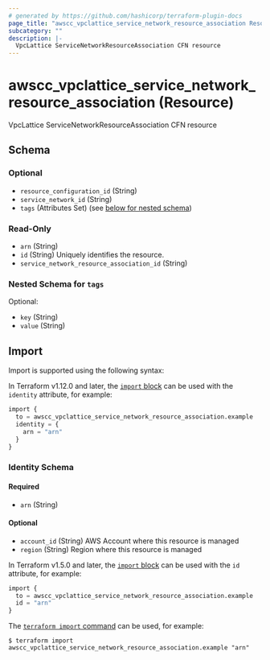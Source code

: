 ```yaml
---
# generated by https://github.com/hashicorp/terraform-plugin-docs
page_title: "awscc_vpclattice_service_network_resource_association Resource - terraform-provider-awscc"
subcategory: ""
description: |-
  VpcLattice ServiceNetworkResourceAssociation CFN resource
---
```


# awscc_vpclattice_service_network_resource_association (Resource)

VpcLattice ServiceNetworkResourceAssociation CFN resource



<!-- schema generated by tfplugindocs -->
## Schema

### Optional

- `resource_configuration_id` (String)
- `service_network_id` (String)
- `tags` (Attributes Set) (see [below for nested schema](#nestedatt--tags))

### Read-Only

- `arn` (String)
- `id` (String) Uniquely identifies the resource.
- `service_network_resource_association_id` (String)

<a id="nestedatt--tags"></a>
### Nested Schema for `tags`

Optional:

- `key` (String)
- `value` (String)

## Import

Import is supported using the following syntax:

In Terraform v1.12.0 and later, the [`import` block](https://developer.hashicorp.com/terraform/language/import) can be used with the `identity` attribute, for example:

```terraform
import {
  to = awscc_vpclattice_service_network_resource_association.example
  identity = {
    arn = "arn"
  }
}
```

<!-- schema generated by tfplugindocs -->
### Identity Schema

#### Required

- `arn` (String)

#### Optional

- `account_id` (String) AWS Account where this resource is managed
- `region` (String) Region where this resource is managed

In Terraform v1.5.0 and later, the [`import` block](https://developer.hashicorp.com/terraform/language/import) can be used with the `id` attribute, for example:

```terraform
import {
  to = awscc_vpclattice_service_network_resource_association.example
  id = "arn"
}
```

The [`terraform import` command](https://developer.hashicorp.com/terraform/cli/commands/import) can be used, for example:

```shell
$ terraform import awscc_vpclattice_service_network_resource_association.example "arn"
```
